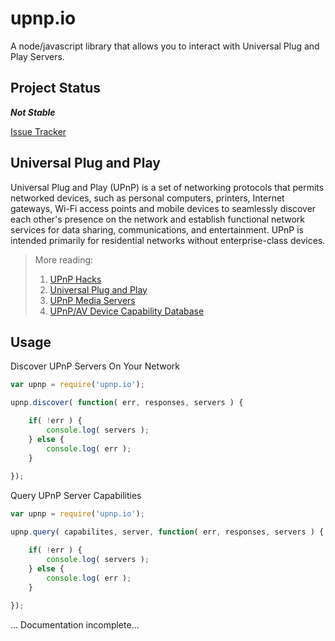# upnp.io

A node/javascript library that allows you to interact with Universal Plug and Play Servers. 

## Project Status

***Not Stable***

[Issue Tracker](https://github.com/kevinmesiab/upnp.fiddler/issues)


## Universal Plug and Play

Universal Plug and Play (UPnP) is a set of networking protocols that permits networked devices, such as personal computers, printers, Internet gateways, Wi-Fi access points and mobile devices to seamlessly discover each other's presence on the network and establish functional network services for data sharing, communications, and entertainment. UPnP is intended primarily for residential networks without enterprise-class devices.

> More reading: 
> 
> 1. [UPnP Hacks](http://www.upnp-hacks.org/upnp.html)
> 2. [Universal Plug and Play](https://en.wikipedia.org/wiki/Universal_Plug_and_Play)
> 3. [UPnP Media Servers](https://en.wikipedia.org/wiki/List_of_UPnP_AV_media_servers_and_clients)
> 4. [UPnP/AV Device Capability Database](http://www.upnp-database.info/)


## Usage

Discover UPnP Servers On Your Network
```javascript
var upnp = require('upnp.io');

upnp.discover( function( err, responses, servers ) { 

    if( !err ) {
    	console.log( servers );
    } else {
    	console.log( err );
    }
    
});
```

Query UPnP Server Capabilities
```javascript
var upnp = require('upnp.io');

upnp.query( capabilites, server, function( err, responses, servers ) { 

    if( !err ) {
    	console.log( servers );
    } else {
    	console.log( err );
    }
    
});
```

... Documentation incomplete...
